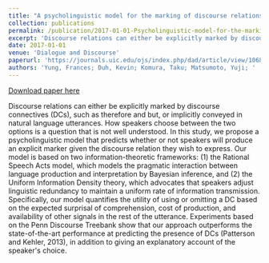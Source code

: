 ```yaml
---
title: "A psycholinguistic model for the marking of discourse relations"
collection: publications
permalink: /publication/2017-01-01-Psycholinguistic-model-for-the-marking
excerpt: 'Discourse relations can either be explicitly marked by discourse connectives (DCs), such as therefore and but, or implicitly conveyed in natural language utterances. How speakers choose between the two options is a question that is not well understood. In this study, we propose a psycholinguistic model that predicts whether or not speakers will produce an explicit marker given the discourse relation they wish to express. Our model is based on two information-theoretic frameworks: (1) the Rational Speech Acts model, which models the pragmatic interaction between language production and interpretation by Bayesian inference, and (2) the Uniform Information Density theory, which advocates that speakers adjust linguistic redundancy to maintain a uniform rate of information transmission. Specifically, our model quantifies the utility of using or omitting a DC based on the expected surprisal of comprehension, cost of production, and availability of other signals in the rest of the utterance. Experiments based on the Penn Discourse Treebank show that our approach outperforms the state-of-the-art performance at predicting the presence of DCs (Patterson and Kehler, 2013), in addition to giving an explanatory account of the speaker&apos;s choice.'
date: 2017-01-01
venue: 'Dialogue and Discourse'
paperurl: 'https://journals.uic.edu/ojs/index.php/dad/article/view/10685/9460'
authors: 'Yung, Frances; Duh, Kevin; Komura, Taku; Matsumoto, Yuji; '
---
```


<a href='https://journals.uic.edu/ojs/index.php/dad/article/view/10685/9460'>Download paper here</a>

Discourse relations can either be explicitly marked by discourse connectives (DCs), such as therefore and but, or implicitly conveyed in natural language utterances. How speakers choose between the two options is a question that is not well understood. In this study, we propose a psycholinguistic model that predicts whether or not speakers will produce an explicit marker given the discourse relation they wish to express. Our model is based on two information-theoretic frameworks: (1) the Rational Speech Acts model, which models the pragmatic interaction between language production and interpretation by Bayesian inference, and (2) the Uniform Information Density theory, which advocates that speakers adjust linguistic redundancy to maintain a uniform rate of information transmission. Specifically, our model quantifies the utility of using or omitting a DC based on the expected surprisal of comprehension, cost of production, and availability of other signals in the rest of the utterance. Experiments based on the Penn Discourse Treebank show that our approach outperforms the state-of-the-art performance at predicting the presence of DCs (Patterson and Kehler, 2013), in addition to giving an explanatory account of the speaker&apos;s choice.
